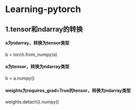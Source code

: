 # Learning-pytorch
## 1.tensor和ndarray的转换
#### a为ndarray，转换为tensor类型
b = torch.from_numpy(a)
#### a为tensor，转换为ndarray类型
b = a.numpy()
#### weights为requires_grad=True的tensor，转换为ndarray类型
weights.detach().numpy()
